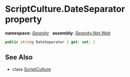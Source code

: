 # ScriptCulture.DateSeparator property
**namespace:** *[Serenity](../../README.md#serenity-namespace)*   **assembly**: *[Serenity.Net.Web](../../README.md)*

```csharp
public string DateSeparator { get; set; }
```

## See Also

* class [ScriptCulture](../ScriptCulture.md)